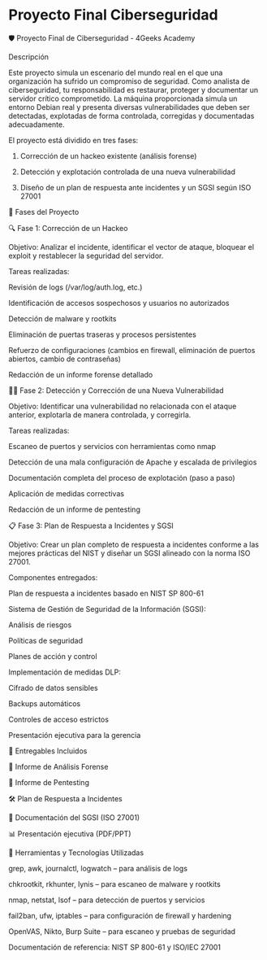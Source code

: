 ﻿# Proyecto Final Ciberseguridad
🛡️ Proyecto Final de Ciberseguridad - 4Geeks Academy

Descripción

Este proyecto simula un escenario del mundo real en el que una organización ha sufrido un compromiso de seguridad. Como analista de ciberseguridad, tu responsabilidad es restaurar, proteger y documentar un servidor crítico comprometido. La máquina proporcionada simula un entorno Debian real y presenta diversas vulnerabilidades que deben ser detectadas, explotadas de forma controlada, corregidas y documentadas adecuadamente.

El proyecto está dividido en tres fases:

1. Corrección de un hackeo existente (análisis forense)

2. Detección y explotación controlada de una nueva vulnerabilidad

3. Diseño de un plan de respuesta ante incidentes y un SGSI según ISO 27001

🧩 Fases del Proyecto

🔍 Fase 1: Corrección de un Hackeo

Objetivo: Analizar el incidente, identificar el vector de ataque, bloquear el exploit y restablecer la seguridad del servidor.

Tareas realizadas:

Revisión de logs (/var/log/auth.log, etc.)

Identificación de accesos sospechosos y usuarios no autorizados

Detección de malware y rootkits

Eliminación de puertas traseras y procesos persistentes

Refuerzo de configuraciones (cambios en firewall, eliminación de puertos abiertos, cambio de contraseñas)

Redacción de un informe forense detallado

🕵️‍♂️ Fase 2: Detección y Corrección de una Nueva Vulnerabilidad

Objetivo: Identificar una vulnerabilidad no relacionada con el ataque anterior, explotarla de manera controlada, y corregirla.

Tareas realizadas:

Escaneo de puertos y servicios con herramientas como nmap

Detección de una mala configuración de Apache y escalada de privilegios

Documentación completa del proceso de explotación (paso a paso)

Aplicación de medidas correctivas

Redacción de un informe de pentesting

📋 Fase 3: Plan de Respuesta a Incidentes y SGSI

Objetivo: Crear un plan completo de respuesta a incidentes conforme a las mejores prácticas del NIST y diseñar un SGSI alineado con la norma ISO 27001.

Componentes entregados:

Plan de respuesta a incidentes basado en NIST SP 800-61

Sistema de Gestión de Seguridad de la Información (SGSI):

Análisis de riesgos

Políticas de seguridad

Planes de acción y control

Implementación de medidas DLP:

Cifrado de datos sensibles

Backups automáticos

Controles de acceso estrictos

Presentación ejecutiva para la gerencia

📄 Entregables Incluidos

📘 Informe de Análisis Forense

🧪 Informe de Pentesting

🛠️ Plan de Respuesta a Incidentes

🔐 Documentación del SGSI (ISO 27001)

📊 Presentación ejecutiva (PDF/PPT)

🧰 Herramientas y Tecnologías Utilizadas

grep, awk, journalctl, logwatch – para análisis de logs

chkrootkit, rkhunter, lynis – para escaneo de malware y rootkits

nmap, netstat, lsof – para detección de puertos y servicios

fail2ban, ufw, iptables – para configuración de firewall y hardening

OpenVAS, Nikto, Burp Suite – para escaneo y pruebas de seguridad

Documentación de referencia: NIST SP 800-61 y ISO/IEC 27001
